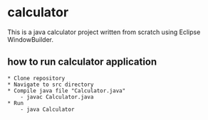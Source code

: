 # calculator
This is a java calculator project written from scratch using Eclipse WindowBuilder.

## how to run calculator application
	* Clone repository
	* Navigate to src directory
	* Compile java file "Calculator.java"
		- javac Calculator.java
	* Run
		- java Calculator
